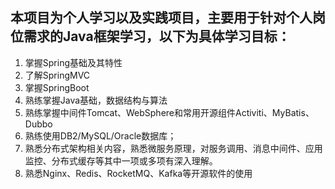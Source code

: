 ## 本项目为个人学习以及实践项目，主要用于针对个人岗位需求的Java框架学习，以下为具体学习目标：  
  
1. 掌握Spring基础及其特性
2. 了解SpringMVC
3. 掌握SpringBoot
4. 熟练掌握Java基础，数据结构与算法
5. 熟练掌握中间件Tomcat、WebSphere和常用开源组件Activiti、MyBatis、Dubbo
6. 熟练使用DB2/MySQL/Oracle数据库；
7. 熟悉分布式架构相关内容，熟悉微服务原理，对服务调用、消息中间件、应用监控、分布式缓存等其中一项或多项有深入理解。
8. 熟悉Nginx、Redis、RocketMQ、Kafka等开源软件的使用
